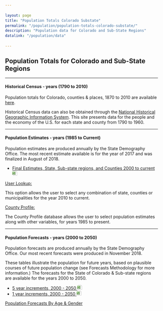 ```yaml
---

layout: page
title: "Population Totals Colorado Substate"
permalink: "/population/population-totals-colorado-substate/"
description: "Population data for Colorado and Sub-State Regions"
datalink: "/population/data"

---
```


## Population Totals for Colorado and Sub-State Regions

- - -

#### Historical Census - years (1790 to 2010) 

Population totals for Colorado, counties & places, 1870 to 2010 are available [here](https://demography.dola.colorado.gov/population/data/historical_census/).

Historical Census data can also be obtained through the [National Historical Geographic Information System](https://www.nhgis.org). This site presents data for the people and the economy of the U.S. for each state and county from 1790 to 1960.

- - -

#### Population Estimates - years (1985 to Current)

Population estimates are produced annually by the State Demography Office. The most recent estimate available is for the year of 2017 and was finalized in August of 2018.

- [Final Estimates, State, Sub-state regions, and Counties 2000 to current ![xls](/images/page_white_excel.png 'download xls file')](https://drive.google.com/uc?export=download&id=1twwLftSlyrA1L6hzfxjueg8F1ohuCaNt)

[User Lookup:](/population/data/muni-pop-housing/) 

This option allows the user to select any combination of state, counties or municipalities for the year 2010 to current.

[County Profile:](/population/data/profile-county/)

The County Profile database allows the user to select population estimates along with other variables, for years 1985 to present.

- - -

#### Population Forecasts - years (2000 to 2050) 

Population forecasts are produced annually by the State Demography Office. Our most recent forecasts were produced in November 2018.

These tables illustrate the population for future years, based on plausible courses of future population change (see Forecasts Methodology for more information.) The forecasts for the State of Colorado & Sub-state regions are available for the years 2000 to 2050. 

- [5 year increments, 2000 - 2050 ![xls](/images/page_white_excel.png 'download xls file')](https://drive.google.com/uc?export=download&id=0B-vz6H4k4SESWkFIeW5VWHRzMFE)
- [1 year increments, 2000 - 2050 ![xls](/images/page_white_excel.png 'download xls file')](https://drive.google.com/uc?export=download&id=0B-vz6H4k4SESaWs2UXJJSnBpYVE)

[Population Forecasts By Age & Gender](/population/data/sya-county#county-population-by-single-year-of-age)

